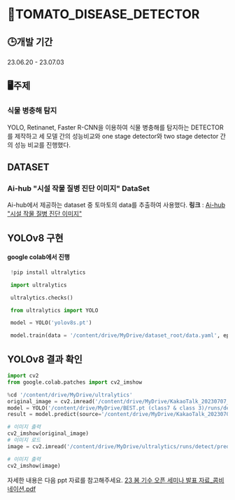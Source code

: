 # 🍅TOMATO_DISEASE_DETECTOR

## 🕒개발 기간
23.06.20 - 23.07.03

## 🖥️주제
### 식물 병충해 탐지 
YOLO, Retinanet, Faster R-CNN을 이용하여 식물 병충해를 탐지하는 DETECTOR를 제작하고 세 모델 간의 성능비교와 one stage detector와 two stage detector 간의 성능 비교를 진행했다.

## DATASET
### Ai-hub "시설 작물 질병 진단 이미지" DataSet 
Ai-hub에서 제공하는 dataset 중 토마토의 data를 추출하여 사용했다.
**링크** : [Ai-hub "시설 작물 질병 진단 이미지"](https://aihub.or.kr/aihubdata/data/view.do?currMenu=115&topMenu=100&aihubDataSe=realm&dataSetSn=153)

## YOLOv8 구현
#### google colab에서 진행 
```python
 !pip install ultralytics

 import ultralytics

 ultralytics.checks()

 from ultralytics import YOLO

 model = YOLO('yolov8s.pt')

 model.train(data = '/content/drive/MyDrive/dataset_root/data.yaml', epochs = 10, batch= 16)

```
## YOLOv8 결과 확인 
```python
import cv2
from google.colab.patches import cv2_imshow

%cd '/content/drive/MyDrive/ultralytics'
original_image = cv2.imread('/content/drive/MyDrive/KakaoTalk_20230707_143733806.jpg')
model = YOLO('/content/drive/MyDrive/BEST.pt (class7 & class 3)/runs/detect/train3_성공 class 3개/weights/best.pt')
result = model.predict(source='/content/drive/MyDrive/KakaoTalk_20230707_143733806.jpg', save=True, imgsz=640)

# 이미지 출력
cv2_imshow(original_image)
# 이미지 로드
image = cv2.imread('/content/drive/MyDrive/ultralytics/runs/detect/predict24/KakaoTalk_20230707_143733806.jpg')

# 이미지 출력
cv2_imshow(image)
```
자세한 내용은 다음 ppt 자료를 참고해주세요.
[23 봄 기수 오픈 세미나 발표 자료_콤비네이션.pdf](https://github.com/aajinlee/Tomato_Disease_Detector/files/12356812/23._.pdf)
